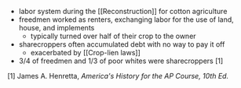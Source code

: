 - labor system during the [[Reconstruction]] for cotton agriculture
- freedmen worked as renters, exchanging labor for the use of land, house, and implements
	- typically turned over half of their crop to the owner
- sharecroppers often accumulated debt with no way to pay it off
	- exacerbated by [[Crop-lien laws]] 
- 3/4 of freedmen and 1/3 of poor whites were sharecroppers [1]

[1] James A. Henretta, *America's History for the AP Course, 10th Ed.*